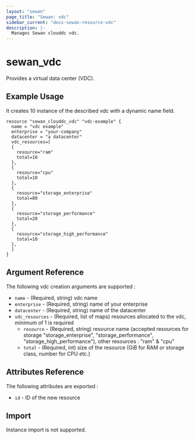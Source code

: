 ```yaml
---
layout: "sewan"
page_title: "Sewan: vdc"
sidebar_current: "docs-sewan-resource-vdc"
description: |-
  Manages Sewan clouddc vdc.
---
```


# sewan\_vdc

Provides a virtual data center (VDC).

## Example Usage

It creates 10 instance of the described vdc with a dynamic name field.

```hcl
resource "sewan_clouddc_vdc" "vdc-example" {
  name = "vdc example"
  enterprise = "your-company"
  datacenter = "a datacenter"
  vdc_resources=[
  {
    resource="ram"
    total=10
  },
  {
    resource="cpu"
    total=10
  },
  {
    resource="storage_enterprise"
    total=80
  },
  {
    resource="storage_performance"
    total=20
  },
  {
    resource="storage_high_performance"
    total=10
  },
  ]
}
```

## Argument Reference

The following vdc creation arguments are supported :

* `name` - (Required, string) vdc name
* `enterprise` - (Required, string) name of your enterprise
* `datacenter` - (Required, string) name of the datacenter
* `vdc_resources` - (Required, list of maps) resources allocated to the vdc, minimum of 1 is required
  * `resource` - (Required, string) resource name (accepted resources for storage "storage_enterprise", "storage_performance", "storage_high_performance"), other resources : "ram" & "cpu"
  * `total` - (Required, int) size of the resource (GiB for RAM or storage class, number for CPU etc.)

## Attributes Reference

The following attributes are exported :

* `id` - ID of the new resource

## Import

Instance import is not supported.
